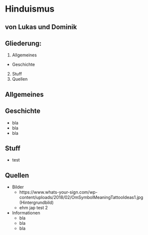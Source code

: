 # Hinduismus

## von Lukas und Dominik



## Gliederung:
1. Allgemeines
  * Geschichte
2. Stuff
3. Quellen



## Allgemeines


## Geschichte
* bla
* bla
* bla



## Stuff
* test



## Quellen
* Bilder
  * https[]()://www[]().whats-your-sign.com/wp-content/uploads/2018/02/OmSymbolMeaningTattooIdeas1.jpg (Hintergrundbild)
  * ehm jap test 2
* Informationen
  * bla
  * bla
  * bla
